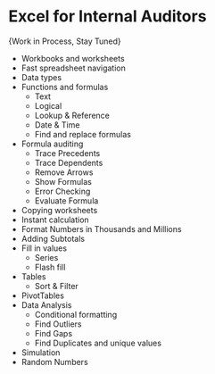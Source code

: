 # Excel for Internal Auditors
{Work in Process, Stay Tuned}

* Workbooks and worksheets
* Fast spreadsheet navigation
* Data types
* Functions and formulas
  * Text
  * Logical
  * Lookup & Reference
  * Date & Time
  * Find and replace formulas
* Formula auditing
  *  Trace Precedents
  *  Trace Dependents
  *  Remove Arrows
  *  Show Formulas
  *  Error Checking
  *  Evaluate Formula
* Copying worksheets
* Instant calculation
* Format Numbers in Thousands and Millions
* Adding Subtotals
* Fill in values
  * Series
  * Flash fill
* Tables
  * Sort & Filter
* PivotTables
* Data Analysis
  * Conditional formatting
  * Find Outliers
  * Find Gaps
  * Find Duplicates and unique values
* Simulation
 * Random Numbers 
